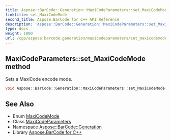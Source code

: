 ```yaml
---
title: Aspose::BarCode::Generation::MaxiCodeParameters::set_MaxiCodeMode method
linktitle: set_MaxiCodeMode
second_title: Aspose.BarCode for C++ API Reference
description: 'Aspose::BarCode::Generation::MaxiCodeParameters::set_MaxiCodeMode method. Sets a MaxiCode encode mode in C++.'
type: docs
weight: 1000
url: /cpp/aspose.barcode.generation/maxicodeparameters/set_maxicodemode/
---
```

## MaxiCodeParameters::set_MaxiCodeMode method


Sets a MaxiCode encode mode.

```cpp
void Aspose::BarCode::Generation::MaxiCodeParameters::set_MaxiCodeMode(Aspose::BarCode::Generation::MaxiCodeMode value)
```

## See Also

* Enum [MaxiCodeMode](../../maxicodemode/)
* Class [MaxiCodeParameters](../)
* Namespace [Aspose::BarCode::Generation](../../)
* Library [Aspose.BarCode for C++](../../../)
